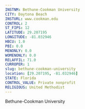 ```yaml
---
INSTNM: Bethune-Cookman University
CITY: Daytona Beach
INSTURL: www.cookman.edu
CONTROL: 2
ST_FIPS: 12
LATITUDE: 29.207195
LONGITUDE: -81.032946
HBCU: 1.0
PBI: 0.0
MENONLY: 0.0
WOMENONLY: 0.0
RELAFFIL: 71.0
CURROPER: 1
slug: bethune-cookman-university
location: [29.207195, -81.032946]
STATE: Florida
CONTROL_VALUE: Private nonprofit
RELIGIOUS: United Methodist
---
```

Bethune-Cookman University